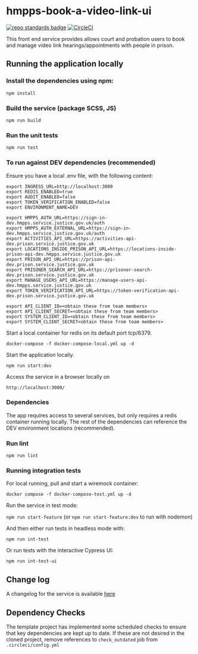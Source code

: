 # hmpps-book-a-video-link-ui
[![repo standards badge](https://img.shields.io/badge/endpoint.svg?&style=flat&logo=github&url=https%3A%2F%2Foperations-engineering-reports.cloud-platform.service.justice.gov.uk%2Fapi%2Fv1%2Fcompliant_public_repositories%2Fhmpps-book-a-video-link-ui)](https://operations-engineering-reports.cloud-platform.service.justice.gov.uk/public-github-repositories.html#hmpps-book-a-video-link-ui "Link to report")
[![CircleCI](https://circleci.com/gh/ministryofjustice/hmpps-book-a-video-link-ui/tree/main.svg?style=svg)](https://circleci.com/gh/ministryofjustice/hmpps-book-a-video-link-ui)

This front end service provides allows court and probation users to book and manage video link hearings/appointments with people in prison.

## Running the application locally

### Install the dependencies using npm:

`npm install`

### Build the service (package SCSS, JS)

`npm run build`

### Run the unit tests

`npm run test`

### To run against DEV dependencies (recommended)

Ensure you have a local .env file, with the following content:

```
export INGRESS_URL=http://localhost:3000
export REDIS_ENABLED=true
export AUDIT_ENABLED=false
export TOKEN_VERIFICATION_ENABLED=false
export ENVIRONMENT_NAME=DEV

export HMPPS_AUTH_URL=https://sign-in-dev.hmpps.service.justice.gov.uk/auth
export HMPPS_AUTH_EXTERNAL_URL=https://sign-in-dev.hmpps.service.justice.gov.uk/auth
export ACTIVITIES_API_URL=https://activities-api-dev.prison.service.justice.gov.uk
export LOCATIONS_INSIDE_PRISON_API_URL=https://locations-inside-prison-api-dev.hmpps.service.justice.gov.uk
export PRISON_API_URL=https://prison-api-dev.prison.service.justice.gov.uk
export PRISONER_SEARCH_API_URL=https://prisoner-search-dev.prison.service.justice.gov.uk
export MANAGE_USERS_API_URL=https://manage-users-api-dev.hmpps.service.justice.gov.uk
export TOKEN_VERIFICATION_API_URL=https://token-verification-api-dev.prison.service.justice.gov.uk

export API_CLIENT_ID=<obtain these from team members>
export API_CLIENT_SECRET=<obtain these from team members>
export SYSTEM_CLIENT_ID=<obtain these from team members>
export SYSTEM_CLIENT_SECRET<obtain these from team members>
```

Start a local container for redis on its default port tcp/6379.

`docker-compose -f docker-compose-local.yml up -d`

Start the application locally.

`npm run start:dev`

Access the service in a browser locally on

`http://localhost:3000/`


### Dependencies

The app requires access to several services, but only requires a redis container running locally.
The rest of the dependencies can reference the DEV environment locations (recommended).

### Run lint

`npm run lint`

### Running integration tests

For local running, pull and start a wiremock container:

`docker compose -f docker-compose-test.yml up -d`

Run the service in test mode:

`npm run start-feature` (or `npm run start-feature:dev` to run with nodemon)

And then either run tests in headless mode with:

`npm run int-test`
 
Or run tests with the interactive Cypress UI:

`npm run int-test-ui`

## Change log

A changelog for the service is available [here](./CHANGELOG.md)

## Dependency Checks

The template project has implemented some scheduled checks to ensure that key dependencies are kept up to date.
If these are not desired in the cloned project, remove references to `check_outdated` job from `.circleci/config.yml`
